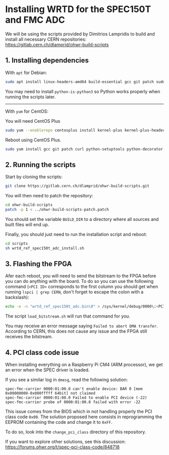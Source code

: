 # Installing WRTD for the SPEC150T and FMC ADC

We will be using the scripts provided by Dimitrios Lampridis to build and install all necessary CERN repositories:
https://gitlab.cern.ch/dlamprid/ohwr-build-scripts

## 1. Installing dependencies 

With `apt` for Debian:
```bash
sudo apt install linux-headers-amd64 build-essential gcc git patch sudo curl lua5.1 python-setuptools python-yaml python-decorator libreadline-dev
```
You may need to install `python-is-python3` so Python works properly when running the scripts later.

---

With `yum` for CentOS:

You will need CentOS Plus
```bash
sudo yum --enablerepo centosplus install kernel-plus kernel-plus-headers kernel-plus-devel
```
Reboot using CentOS Plus.
```bash
sudo yum install gcc git patch curl python-setuptools python-decorator python-yaml readline-devel
```

## 2. Running the scripts

Start by cloning the scripts:
```bash
git clone https://gitlab.cern.ch/dlamprid/ohwr-build-scripts.git
```

You will then need to patch the repository:
```bash
cd ohwr-build-scripts
patch -p 1 < ../ohwr-build-scripts-patch.patch
```

You should set the variable `BUILD_DIR` to a directory where all sources and built files will end up.

Finally, you should just need to run the installation script and reboot:
```bash
cd scripts
sh wrtd_ref_spec150t_adc_install.sh
```

## 3. Flashing the FPGA

Afer each reboot, you will need to send the bitstream to the FPGA before you can do anything with the board.
To do so you can use the following command (`<PCI ID>` corresponds to the first column you should get when running `lspci | grep CERN`, don't forget to escape the colon with a backslash):
```bash
echo -e -n "wrtd_ref_spec150t_adc.bin\0" > /sys/kernel/debug/0000\:<PCI ID>/fpga_firmware
```
The script `load_bitstream.sh` will run that command for you.

You may receive an error message saying `Failed to abort DMA transfer`. According to CERN, this does not cause any issue and the FPGA still receives the bitstream.

## 4. PCI class code issue

When installing everything on a Raspberry Pi CM4 (ARM processor), we get an error when the SPEC driver is loaded.

If you see a similar log in `dmesg`, read the following solution:
```
spec-fmc-carrier 0000:01:00.0 can't enable device: BAR 0 [mem 0x00000000-0x000fffff 64bit] not claimed
spec-fmc-carrier 0000:01:00.0 Failed to enable PCI device (-22)
spec-fmc-carrier probe of 0000:01:00.0 failed with error -22

```
This issue comes from the BIOS which in not handling properly the PCI class code `0x00`.
The solution proposed here consists in reprogramming the EEPROM containing the code and change it to `0xFF`.

To do so, look into the `change_pci_class` directory of this repository.

If you want to explore other solutions, see this discussion:
https://forums.ohwr.org/t/spec-pci-class-code/848718


